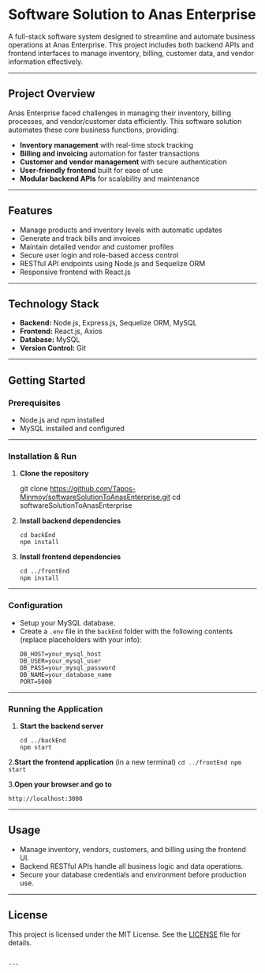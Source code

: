 # Software Solution to Anas Enterprise

A full-stack software system designed to streamline and automate business operations at Anas Enterprise. This project includes both backend APIs and frontend interfaces to manage inventory, billing, customer data, and vendor information effectively.

---

## Project Overview

Anas Enterprise faced challenges in managing their inventory, billing processes, and vendor/customer data efficiently. This software solution automates these core business functions, providing:

- **Inventory management** with real-time stock tracking
- **Billing and invoicing** automation for faster transactions
- **Customer and vendor management** with secure authentication
- **User-friendly frontend** built for ease of use
- **Modular backend APIs** for scalability and maintenance

---

## Features

- Manage products and inventory levels with automatic updates
- Generate and track bills and invoices
- Maintain detailed vendor and customer profiles
- Secure user login and role-based access control
- RESTful API endpoints using Node.js and Sequelize ORM
- Responsive frontend with React.js

---

## Technology Stack

- **Backend:** Node.js, Express.js, Sequelize ORM, MySQL  
- **Frontend:** React.js, Axios  
- **Database:** MySQL  
- **Version Control:** Git  

---

## Getting Started

### Prerequisites

- Node.js and npm installed  
- MySQL installed and configured  

---

### Installation & Run

1. **Clone the repository**

   git clone https://github.com/Tapos-Minmoy/softwareSolutionToAnasEnterprise.git
   cd softwareSolutionToAnasEnterprise


2. **Install backend dependencies**
   ```
   cd backEnd
   npm install
   ```

3. **Install frontend dependencies**
   ```
   cd ../frontEnd
   npm install
   ```

---

### Configuration

* Setup your MySQL database.
* Create a `.env` file in the `backEnd` folder with the following contents (replace placeholders with your info):
  ```
  DB_HOST=your_mysql_host
  DB_USER=your_mysql_user
  DB_PASS=your_mysql_password
  DB_NAME=your_database_name
  PORT=5000
  ```

---

### Running the Application

1. **Start the backend server**
   ```
   cd ../backEnd
   npm start
   ```

2.**Start the frontend application** (in a new terminal)
    ```
   cd ../frontEnd
   npm start
    ```
  

3.**Open your browser and go to**

   ```
   http://localhost:3000
   ```

---

## Usage

* Manage inventory, vendors, customers, and billing using the frontend UI.
* Backend RESTful APIs handle all business logic and data operations.
* Secure your database credentials and environment before production use.

---

## License

This project is licensed under the MIT License. See the [LICENSE](LICENSE) file for details.

```

---
